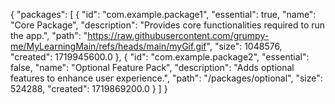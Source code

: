 {
  "packages": [
    {
      "id": "com.example.package1",
      "essential": true,
      "name": "Core Package",
      "description": "Provides core functionalities required to run the app.",
      "path": "https://raw.githubusercontent.com/grumpy-me/MyLearningMain/refs/heads/main/myGif.gif",
      "size": 1048576,
      "created": 1719945600.0
    },
    {
      "id": "com.example.package2",
      "essential": false,
      "name": "Optional Feature Pack",
      "description": "Adds optional features to enhance user experience.",
      "path": "/packages/optional",
      "size": 524288,
      "created": 1719869200.0
    }
  ]
}
